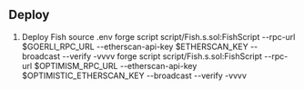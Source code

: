 ## Deploy

1. Deploy Fish
source .env
forge script script/Fish.s.sol:FishScript --rpc-url $GOERLI_RPC_URL --etherscan-api-key $ETHERSCAN_KEY --broadcast --verify -vvvv
forge script script/Fish.s.sol:FishScript --rpc-url $OPTIMISM_RPC_URL --etherscan-api-key $OPTIMISTIC_ETHERSCAN_KEY --broadcast --verify -vvvv


